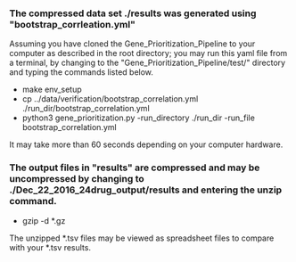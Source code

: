 ### The compressed data set ./results was generated using "bootstrap_corrleation.yml"
Assuming you have cloned the Gene_Prioritization_Pipeline to your computer as described in the root directory; you may run this yaml file from a terminal, by changing to the "Gene_Prioritization_Pipeline/test/" directory and typing the commands listed below.
* make env_setup
* cp ../data/verification/bootstrap_correlation.yml ./run_dir/bootstrap_correlation.yml
* python3 gene_prioritization.py -run_directory ./run_dir -run_file bootstrap_correlation.yml

It may take more than 60 seconds depending on your computer hardware.

### The output files in "results" are compressed and may be uncompressed by changing to ./Dec_22_2016_24drug_output/results and entering the unzip command.
* gzip -d *.gz

The unzipped *.tsv files may be viewed as spreadsheet files to compare with your *.tsv results.

